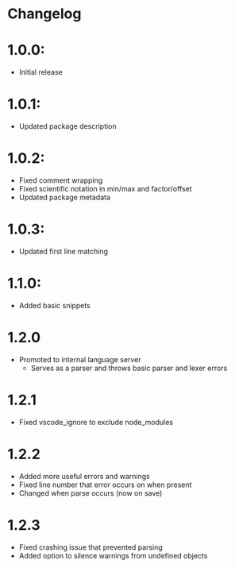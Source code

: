 # Changelog

# 1.0.0: 
- Initial release

# 1.0.1:
- Updated package description

# 1.0.2:
- Fixed comment wrapping
- Fixed scientific notation in min/max and factor/offset
- Updated package metadata

# 1.0.3:
- Updated first line matching

# 1.1.0:
- Added basic snippets
  
# 1.2.0
- Promoted to internal language server
  - Serves as a parser and throws basic parser and lexer errors

# 1.2.1 
- Fixed vscode_ignore to exclude node_modules

# 1.2.2
- Added more useful errors and warnings
- Fixed line number that error occurs on when present
- Changed when parse occurs (now on save)

# 1.2.3
- Fixed crashing issue that prevented parsing
- Added option to silence warnings from undefined objects
